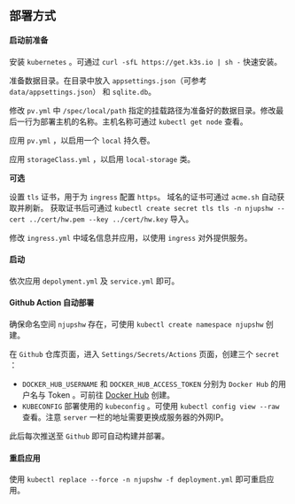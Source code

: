 ## 部署方式

#### 启动前准备

安装 `kubernetes` 。可通过 `curl -sfL https://get.k3s.io | sh -` 快速安装。

准备数据目录。在目录中放入 `appsettings.json`（可参考 `data/appsettings.json`） 和 `sqlite.db`。

修改 `pv.yml` 中 `/spec/local/path` 指定的挂载路径为准备好的数据目录。修改最后一行为部署主机的名称。主机名称可通过 `kubectl get node` 查看。

应用 `pv.yml` ，以启用一个 `local` 持久卷。

应用 `storageClass.yml` ，以启用 `local-storage` 类。

**可选**

设置 `tls` 证书，用于为 `ingress` 配置 `https`。
域名的证书可通过 `acme.sh` 自动获取并刷新。
获取证书后可通过 `kubectl create secret tls tls -n njupshw --cert ../cert/hw.pem --key ../cert/hw.key` 导入。

修改 `ingress.yml` 中域名信息并应用，以使用 `ingress` 对外提供服务。

#### 启动

依次应用 `depolyment.yml` 及 `service.yml` 即可。

#### Github Action 自动部署

确保命名空间 `njupshw` 存在，可使用 `kubectl create namespace njupshw` 创建。

在 `Github` 仓库页面，进入 `Settings/Secrets/Actions` 页面，创建三个 `secret` ：

* `DOCKER_HUB_USERNAME` 和 `DOCKER_HUB_ACCESS_TOKEN` 分别为 `Docker Hub` 的用户名与 Token 。可前往 [Docker Hub](https://hub.docker.com/settings/security?generateToken=true) 创建。
* `KUBECONFIG` 部署使用的 `kubeconfig` 。可使用 `kubectl config view --raw` 查看。注意 `server` 一栏的地址需要更换成服务器的外网IP。

此后每次推送至 `Github` 即可自动构建并部署。

#### 重启应用

使用 `kubectl replace --force -n njupshw -f deployment.yml` 即可重启应用。

